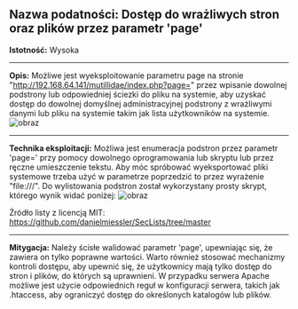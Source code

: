 ## Nazwa podatności: Dostęp do wrażliwych stron oraz plików przez parametr 'page'

**Istotność:** Wysoka

---

**Opis:**
Możliwe jest wyeksploitowanie parametru page na stronie "http://192.168.64.141/mutillidae/index.php?page=" przez wpisanie dowolnej podstrony lub odpowiedniej ściezki do pliku na systemie, aby uzyskać dostęp do dowolnej domyślnej administracyjnej podstrony z wrażliwymi danymi lub pliku na systemie takim jak lista użytkowników na systemie.
![obraz](https://github.com/GrzechuG/PWR-CBE-BAW-mutillidae-2024/assets/93217316/e0d1e7b0-f2a0-4fdd-9a5d-1bb7412d0946)

---

**Technika eksploitacji:**
Możliwa jest enumeracja podstron przez parametr 'page=' przy pomocy dowolnego oprogramowania lub skryptu lub przez ręczne umieszczenie tekstu. Aby móc spróbować wyeksportować pliki systemowe trzeba użyć w parametrze poprzedzić to przez wyrażenie "file:///". Do wylistowania podstron został wykorzystany prosty skrypt, którego wynik widać poniżej:
![obraz](https://github.com/GrzechuG/PWR-CBE-BAW-mutillidae-2024/assets/93217316/fa89cdd2-95ec-4702-88b7-cde0ca9884a4)

Źródło listy z licencją MIT:
https://github.com/danielmiessler/SecLists/tree/master

---

**Mitygacja:**
Należy ścisłe walidować parametr 'page', upewniając się, że zawiera on tylko poprawne wartości. Warto również stosować mechanizmy kontroli dostępu, aby upewnić się, że użytkownicy mają tylko dostęp do stron i plików, do których są uprawnieni. W przypadku serwera Apache możliwe jest użycie odpowiednich reguł w konfiguracji serwera, takich jak .htaccess, aby ograniczyć dostęp do określonych katalogów lub plików.
